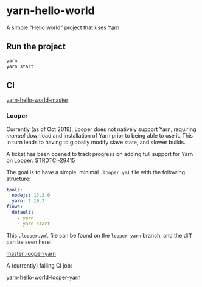 # yarn-hello-world

A simple "Hello world" project that uses [Yarn][1].

## Run the project

```sh
yarn
yarn start
```

## CI

[yarn-hello-world-master][2]

### Looper

Currently (as of Oct 2019), Looper does not natively support Yarn, requiring
_manual_ download and installation of Yarn prior to being able to use it. This
in turn leads to having to globally modify slave state, and slower builds.

A ticket has been opened to track progress on adding full support for Yarn on
Looper: [STRDTCI-29415][3]

The goal is to have a simple, minimal `.looper.yml` file with the following
structure:

```yaml
tools:
  nodejs: 13.2.0
  yarn: 1.19.2
flows:
  default:
    - yarn
    - yarn start
```

This `.looper.yml` file can be found on the `looper-yarn` branch, and the diff
can be seen here:

[master..looper-yarn][2]

A (currently) failing CI job:

[yarn-hello-world-looper-yarn][5]

[1]: https://yarnpkg.com/lang/en/
[2]: https://ci.walmart.com/job/f0b00n7/job/yarn-hello-world-master/
[3]: https://jira.walmart.com/browse/STRDTCI-29415
[4]: https://gecgithub01.walmart.com/f0b00n7/yarn-hello-world/compare/master..looper-yarn
[5]: https://ci.walmart.com/job/f0b00n7/job/yarn-hello-world-looper-yarn/
